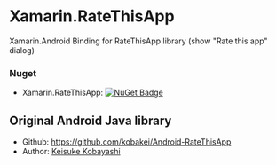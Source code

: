 # Xamarin.RateThisApp
Xamarin.Android Binding for RateThisApp library (show "Rate this app" dialog)

### Nuget
- Xamarin.RateThisApp: [![NuGet Badge](https://buildstats.info/nuget/Xamarin.RateThisApp)](https://www.nuget.org/packages/Xamarin.RateThisApp/)

## Original Android Java library
- Github: https://github.com/kobakei/Android-RateThisApp
- Author: [Keisuke Kobayashi](https://github.com/kobakei)
